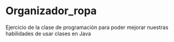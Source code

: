 # Organizador_ropa
Ejercicio de la clase de programación para poder mejorar nuestras habilidades de usar clases en Java
